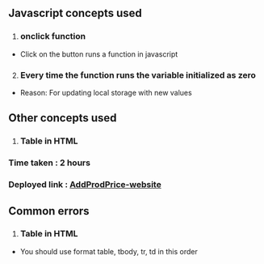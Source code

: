 ## Javascript concepts used
1. ### onclick function
- Click on the button runs a function in javascript
2. ### Every time the function runs the variable initialized as zero
- Reason: For updating local storage with new values

## Other concepts used
1. ### Table in HTML

### Time taken : 2 hours
### Deployed link : [AddProdPrice-website](https://4-button-js-mouseover-tailwind.netlify.app/)

## Common errors
1. ### Table in HTML
- You should use format table, tbody, tr, td in this order
